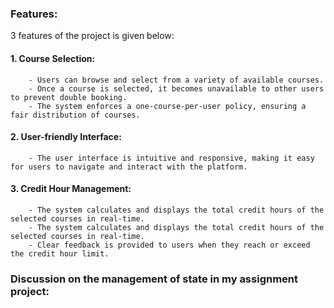 ### Features:    
3 features of the project is given below: 
#### 1. Course Selection:
        - Users can browse and select from a variety of available courses.
        - Once a course is selected, it becomes unavailable to other users to prevent double booking.
        - The system enforces a one-course-per-user policy, ensuring a fair distribution of courses.
#### 2. User-friendly Interface:  
        - The user interface is intuitive and responsive, making it easy for users to navigate and interact with the platform.
#### 3. Credit Hour Management:  
        - The system calculates and displays the total credit hours of the selected courses in real-time.
        - The system calculates and displays the total credit hours of the selected courses in real-time.
        - Clear feedback is provided to users when they reach or exceed the credit hour limit.
### Discussion on the management of state in my assignment project:  


